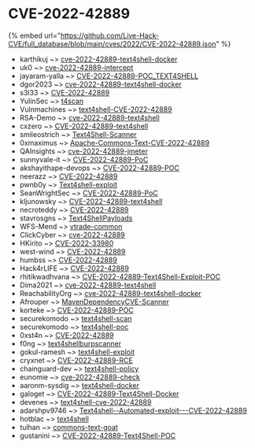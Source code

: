 # CVE-2022-42889
{% embed url="https://github.com/Live-Hack-CVE/full_database/blob/main/cves/2022/CVE-2022-42889.json" %}

* karthikuj ~> [cve-2022-42889-text4shell-docker](https://www.alice-snow.ru/2022/database/cve-2022-42889/cve-2022-42889-text4shell-docker-karthikuj)
* uk0 ~> [cve-2022-42889-intercept](https://www.alice-snow.ru/2022/database/cve-2022-42889/cve-2022-42889-intercept-uk0)
* jayaram-yalla ~> [CVE-2022-42889-POC_TEXT4SHELL](https://www.alice-snow.ru/2022/database/cve-2022-42889/cve-2022-42889-poc_text4shell-jayaram-yalla)
* dgor2023 ~> [cve-2022-42889-text4shell-docker](https://www.alice-snow.ru/2022/database/cve-2022-42889/cve-2022-42889-text4shell-docker-dgor2023)
* s3l33 ~> [CVE-2022-42889](https://www.alice-snow.ru/2022/database/cve-2022-42889/cve-2022-42889-s3l33)
* YulinSec ~> [t4scan](https://www.alice-snow.ru/2022/database/cve-2022-42889/t4scan-yulinsec)
* Vulnmachines ~> [text4shell-CVE-2022-42889](https://www.alice-snow.ru/2022/database/cve-2022-42889/text4shell-cve-2022-42889-vulnmachines)
* RSA-Demo ~> [cve-2022-42889-text4shell](https://www.alice-snow.ru/2022/database/cve-2022-42889/cve-2022-42889-text4shell-rsa-demo)
* cxzero ~> [CVE-2022-42889-text4shell](https://www.alice-snow.ru/2022/database/cve-2022-42889/cve-2022-42889-text4shell-cxzero)
* smileostrich ~> [Text4Shell-Scanner](https://www.alice-snow.ru/2022/database/cve-2022-42889/text4shell-scanner-smileostrich)
* 0xmaximus ~> [Apache-Commons-Text-CVE-2022-42889](https://www.alice-snow.ru/2022/database/cve-2022-42889/apache-commons-text-cve-2022-42889-0xmaximus)
* QAInsights ~> [cve-2022-42889-jmeter](https://www.alice-snow.ru/2022/database/cve-2022-42889/cve-2022-42889-jmeter-qainsights)
* sunnyvale-it ~> [CVE-2022-42889-PoC](https://www.alice-snow.ru/2022/database/cve-2022-42889/cve-2022-42889-poc-sunnyvale-it)
* akshayithape-devops ~> [CVE-2022-42889-POC](https://www.alice-snow.ru/2022/database/cve-2022-42889/cve-2022-42889-poc-akshayithape-devops)
* neerazz ~> [CVE-2022-42889](https://www.alice-snow.ru/2022/database/cve-2022-42889/cve-2022-42889-neerazz)
* pwnb0y ~> [Text4shell-exploit](https://www.alice-snow.ru/2022/database/cve-2022-42889/text4shell-exploit-pwnb0y)
* SeanWrightSec ~> [CVE-2022-42889-PoC](https://www.alice-snow.ru/2022/database/cve-2022-42889/cve-2022-42889-poc-seanwrightsec)
* kljunowsky ~> [CVE-2022-42889-text4shell](https://www.alice-snow.ru/2022/database/cve-2022-42889/cve-2022-42889-text4shell-kljunowsky)
* necroteddy ~> [CVE-2022-42889](https://www.alice-snow.ru/2022/database/cve-2022-42889/cve-2022-42889-necroteddy)
* stavrosgns ~> [Text4ShellPayloads](https://www.alice-snow.ru/2022/database/cve-2022-42889/text4shellpayloads-stavrosgns)
* WFS-Mend ~> [vtrade-common](https://www.alice-snow.ru/2022/database/cve-2022-42889/vtrade-common-wfs-mend)
* ClickCyber ~> [cve-2022-42889](https://www.alice-snow.ru/2022/database/cve-2022-42889/cve-2022-42889-clickcyber)
* HKirito ~> [CVE-2022-33980](https://www.alice-snow.ru/2022/database/cve-2022-42889/cve-2022-33980-hkirito)
* west-wind ~> [CVE-2022-42889](https://www.alice-snow.ru/2022/database/cve-2022-42889/cve-2022-42889-west-wind)
* humbss ~> [CVE-2022-42889](https://www.alice-snow.ru/2022/database/cve-2022-42889/cve-2022-42889-humbss)
* Hack4rLIFE ~> [CVE-2022-42889](https://www.alice-snow.ru/2022/database/cve-2022-42889/cve-2022-42889-hack4rlife)
* rhitikwadhvana ~> [CVE-2022-42889-Text4Shell-Exploit-POC](https://www.alice-snow.ru/2022/database/cve-2022-42889/cve-2022-42889-text4shell-exploit-poc-rhitikwadhvana)
* Dima2021 ~> [cve-2022-42889-text4shell](https://www.alice-snow.ru/2022/database/cve-2022-42889/cve-2022-42889-text4shell-dima2021)
* ReachabilityOrg ~> [cve-2022-42889-text4shell-docker](https://www.alice-snow.ru/2022/database/cve-2022-42889/cve-2022-42889-text4shell-docker-reachabilityorg)
* Afrouper ~> [MavenDependencyCVE-Scanner](https://www.alice-snow.ru/2022/database/cve-2022-42889/mavendependencycve-scanner-afrouper)
* korteke ~> [CVE-2022-42889-POC](https://www.alice-snow.ru/2022/database/cve-2022-42889/cve-2022-42889-poc-korteke)
* securekomodo ~> [text4shell-scan](https://www.alice-snow.ru/2022/database/cve-2022-42889/text4shell-scan-securekomodo)
* securekomodo ~> [text4shell-poc](https://www.alice-snow.ru/2022/database/cve-2022-42889/text4shell-poc-securekomodo)
* 0xst4n ~> [CVE-2022-42889](https://www.alice-snow.ru/2022/database/cve-2022-42889/cve-2022-42889-0xst4n)
* f0ng ~> [text4shellburpscanner](https://www.alice-snow.ru/2022/database/cve-2022-42889/text4shellburpscanner-f0ng)
* gokul-ramesh ~> [text4shell-exploit](https://www.alice-snow.ru/2022/database/cve-2022-42889/text4shell-exploit-gokul-ramesh)
* cryxnet ~> [CVE-2022-42889-RCE](https://www.alice-snow.ru/2022/database/cve-2022-42889/cve-2022-42889-rce-cryxnet)
* chainguard-dev ~> [text4shell-policy](https://www.alice-snow.ru/2022/database/cve-2022-42889/text4shell-policy-chainguard-dev)
* eunomie ~> [cve-2022-42889-check](https://www.alice-snow.ru/2022/database/cve-2022-42889/cve-2022-42889-check-eunomie)
* aaronm-sysdig ~> [text4shell-docker](https://www.alice-snow.ru/2022/database/cve-2022-42889/text4shell-docker-aaronm-sysdig)
* galoget ~> [CVE-2022-42889-Text4Shell-Docker](https://www.alice-snow.ru/2022/database/cve-2022-42889/cve-2022-42889-text4shell-docker-galoget)
* devenes ~> [text4shell-cve-2022-42889](https://www.alice-snow.ru/2022/database/cve-2022-42889/text4shell-cve-2022-42889-devenes)
* adarshpv9746 ~> [Text4shell--Automated-exploit---CVE-2022-42889](https://www.alice-snow.ru/2022/database/cve-2022-42889/text4shell--automated-exploit---cve-2022-42889-adarshpv9746)
* hotblac ~> [text4shell](https://www.alice-snow.ru/2022/database/cve-2022-42889/text4shell-hotblac)
* tulhan ~> [commons-text-goat](https://www.alice-snow.ru/2022/database/cve-2022-42889/commons-text-goat-tulhan)
* gustanini ~> [CVE-2022-42889-Text4Shell-POC](https://www.alice-snow.ru/2022/database/cve-2022-42889/cve-2022-42889-text4shell-poc-gustanini)